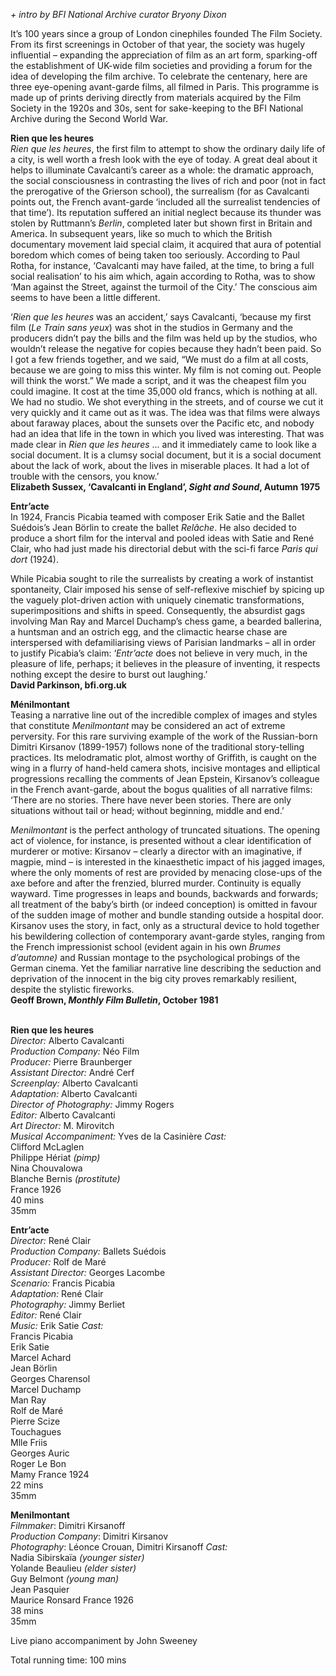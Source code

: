
_+ intro by BFI National Archive curator Bryony Dixon_

It’s 100 years since a group of London cinephiles founded The Film Society. From its first screenings in October of that year, the society was hugely influential – expanding the appreciation of film as an art form, sparking-off the establishment of UK-wide film societies and providing a forum for the idea of developing the film archive. To celebrate the centenary, here are three eye-opening avant-garde films, all filmed in Paris. This programme is made up of prints deriving directly from materials acquired by the Film Society in the 1920s and 30s, sent for sake-keeping to the BFI National Archive during the Second World War.

**Rien que les heures**  
_Rien que les heures_, the first film to attempt to show the ordinary daily life of a city, is well worth a fresh look with the eye of today. A great deal about it helps to illuminate Cavalcanti’s career as a whole: the dramatic approach, the social consciousness in contrasting the lives of rich and poor (not in fact the prerogative of the Grierson school), the surrealism (for as Cavalcanti points out, the French avant-garde ‘included all the surrealist tendencies of that time’). Its reputation suffered an initial neglect because its thunder was stolen by Ruttmann’s _Berlin_, completed later but shown first in Britain and America. In subsequent years, like so much to which the British documentary movement laid special claim, it acquired that aura of potential boredom which comes of being taken too seriously. According to Paul Rotha, for instance, ‘Cavalcanti may have failed, at the time, to bring a full social realisation’ to his aim which, again according to Rotha, was to show ‘Man against the Street, against the turmoil of the City.’ The conscious aim seems to have been a little different.

‘_Rien que les heures_ was an accident,’ says Cavalcanti, ‘because my first film (_Le Train sans yeux_) was shot in the studios in Germany and the producers didn’t pay the bills and the film was held up by the studios, who wouldn’t release the negative for copies because they hadn’t been paid. So I got a few friends together, and we said, “We must do a film at all costs, because we are going to miss this winter. My film is not coming out. People will think the worst.” We made a script, and it was the cheapest film you could imagine. It cost at the time 35,000 old francs, which is nothing at all. We had no studio. We shot everything in the streets, and of course we cut it very quickly and it came out as it was. The idea was that films were always about faraway places, about the sunsets over the Pacific etc, and nobody had an idea that life in the town in which you lived was interesting. That was made clear in _Rien que les heures_ ... and it immediately came to look like a social document. It is a clumsy social document, but it is a social document about the lack of work, about the lives in miserable places. It had a lot of trouble with the censors, you know.’  
**Elizabeth Sussex, ‘Cavalcanti in England’, _Sight and Sound_, Autumn 1975**

**Entr’acte**  
In 1924, Francis Picabia teamed with composer Erik Satie and the Ballet Suédois’s Jean Börlin to create the ballet _Relâche_. He also decided to produce a short film for the interval and pooled ideas with Satie and René Clair, who had just made his directorial debut with the sci-fi farce _Paris qui dort_ (1924).

While Picabia sought to rile the surrealists by creating a work of instantist spontaneity, Clair imposed his sense of self-reflexive mischief by spicing up the vaguely plot-driven action with uniquely cinematic transformations, superimpositions and shifts in speed. Consequently, the absurdist gags involving Man Ray and Marcel Duchamp’s chess game, a bearded ballerina, a huntsman and an ostrich egg, and the climactic hearse chase are interspersed with defamiliarising views of Parisian landmarks – all in order to justify Picabia’s claim: ‘_Entr’acte_ does not believe in very much, in the pleasure of life, perhaps; it believes in the pleasure of inventing, it respects nothing except the desire to burst out laughing.’  
**David Parkinson, bfi.org.uk**

**Ménilmontant**  
Teasing a narrative line out of the incredible complex of images and styles that constitute _Menilmontant_ may be considered an act of extreme perversity. For this rare surviving example of the work of the Russian-born Dimitri Kirsanov (1899-1957) follows none of the traditional story-telling practices. Its melodramatic plot, almost worthy of Griffith, is caught on the wing in a flurry of hand-held camera shots, incisive montages and elliptical progressions recalling the comments of Jean Epstein, Kirsanov’s colleague in the French avant-garde, about the bogus qualities of all narrative films: ‘There are no stories. There have never been stories. There are only situations without tail or head; without beginning, middle and end.’

_Menilmontant_ is the perfect anthology of truncated situations. The opening act of violence, for instance, is presented without a clear identification of murderer or motive: Kirsanov – clearly a director with an imaginative, if magpie, mind – is interested in the kinaesthetic impact of his jagged images, where the only moments of rest are provided by menacing close-ups of the axe before and after the frenzied, blurred murder. Continuity is equally wayward. Time progresses in leaps and bounds, backwards and forwards; all treatment of the baby’s birth (or indeed conception) is omitted in favour of the sudden image of mother and bundle standing outside a hospital door. Kirsanov uses the story, in fact, only as a structural device to hold together his bewildering collection of contemporary avant-garde styles, ranging from the French impressionist school (evident again in his own _Brumes d’automne)_ and Russian montage to the psychological probings of the German cinema. Yet the familiar narrative line describing the seduction and deprivation of the innocent in the big city proves remarkably resilient, despite the stylistic fireworks.  
**Geoff Brown, _Monthly Film Bulletin_, October 1981**
<br><br>

**Rien que les heures**<br>
_Director:_ Alberto Cavalcanti<br>
_Production Company:_ Néo Film<br>
_Producer:_ Pierre Braunberger<br>
_Assistant Director:_ André Cerf<br>
_Screenplay:_ Alberto Cavalcanti<br>
_Adaptation:_ Alberto Cavalcanti<br>
_Director of Photography:_ Jimmy Rogers<br>
_Editor:_ Alberto Cavalcanti<br>
_Art Director:_ M. Mirovitch<br>
_Musical Accompaniment:_ Yves de la Casinière
_Cast:_<br>
Clifford McLaglen<br>
Philippe Hériat _(pimp)_<br>
Nina Chouvalowa<br>
Blanche Bernis _(prostitute)_<br>
France 1926<br>
40 mins<br>
35mm

**Entr’acte**<br>
_Director:_ René Clair<br>
_Production Company:_ Ballets Suédois<br>
_Producer:_ Rolf de Maré<br>
_Assistant Director:_ Georges Lacombe<br>
_Scenario:_ Francis Picabia<br>
_Adaptation:_ René Clair<br>
_Photography:_ Jimmy Berliet<br>
_Editor:_ René Clair<br>
_Music:_ Erik Satie
_Cast:_<br>
Francis Picabia<br>
Erik Satie<br>
Marcel Achard<br>
Jean Börlin<br>
Georges Charensol<br>
Marcel Duchamp<br>
Man Ray<br>
Rolf de Maré<br>
Pierre Scize<br>
Touchagues<br>
Mlle Friis<br>
Georges Auric<br>
Roger Le Bon<br>
Mamy
France 1924<br>
22 mins<br>
35mm

**Menilmontant**<br>
_Filmmaker_: Dimitri Kirsanoff  
_Production Company_: Dimitri Kirsanov  
_Photography_: Léonce Crouan, Dimitri Kirsanoff
_Cast:_<br>
Nadia Sibirskaïa _(younger sister)_  
Yolande Beaulieu _(elder sister)_  
Guy Belmont _(young man)_  
Jean Pasquier  
Maurice Ronsard
France 1926<br>
38 mins<br>
35mm

Live piano accompaniment by John Sweeney

Total running time: 100 mins
<br><br><br>
<!--stackedit_data:
eyJoaXN0b3J5IjpbLTY5MzIzNjY3MF19
-->